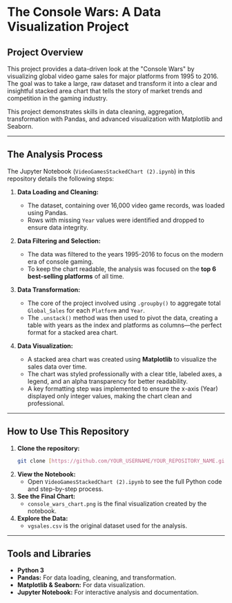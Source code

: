 # The Console Wars: A Data Visualization Project

## Project Overview

This project provides a data-driven look at the "Console Wars" by visualizing global video game sales for major platforms from 1995 to 2016. The goal was to take a large, raw dataset and transform it into a clear and insightful stacked area chart that tells the story of market trends and competition in the gaming industry.

This project demonstrates skills in data cleaning, aggregation, transformation with Pandas, and advanced visualization with Matplotlib and Seaborn.

---

## The Analysis Process

The Jupyter Notebook (`VideoGamesStackedChart (2).ipynb`) in this repository details the following steps:

1.  **Data Loading and Cleaning:**
    * The dataset, containing over 16,000 video game records, was loaded using Pandas.
    * Rows with missing `Year` values were identified and dropped to ensure data integrity.

2.  **Data Filtering and Selection:**
    * The data was filtered to the years 1995-2016 to focus on the modern era of console gaming.
    * To keep the chart readable, the analysis was focused on the **top 6 best-selling platforms** of all time.

3.  **Data Transformation:**
    * The core of the project involved using `.groupby()` to aggregate total `Global_Sales` for each `Platform` and `Year`.
    * The `.unstack()` method was then used to pivot the data, creating a table with years as the index and platforms as columns—the perfect format for a stacked area chart.

4.  **Data Visualization:**
    * A stacked area chart was created using **Matplotlib** to visualize the sales data over time.
    * The chart was styled professionally with a clear title, labeled axes, a legend, and an alpha transparency for better readability.
    * A key formatting step was implemented to ensure the x-axis (Year) displayed only integer values, making the chart clean and professional.

---

## How to Use This Repository

1.  **Clone the repository:**
    ```bash
    git clone [https://github.com/YOUR_USERNAME/YOUR_REPOSITORY_NAME.git](https://github.com/YOUR_USERNAME/YOUR_REPOSITORY_NAME.git)
    ```
2.  **View the Notebook:**
    * Open `VideoGamesStackedChart (2).ipynb` to see the full Python code and step-by-step process.
3.  **See the Final Chart:**
    * `console_wars_chart.png` is the final visualization created by the notebook.
4.  **Explore the Data:**
    * `vgsales.csv` is the original dataset used for the analysis.

---

## Tools and Libraries

* **Python 3**
* **Pandas:** For data loading, cleaning, and transformation.
* **Matplotlib & Seaborn:** For data visualization.
* **Jupyter Notebook:** For interactive analysis and documentation.
